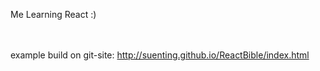 Me Learning React :)

<br />
<br />
example build on git-site: <a href="http://suenting.github.io/ReactBible/index.html" target='_blank'>http://suenting.github.io/ReactBible/index.html</a>